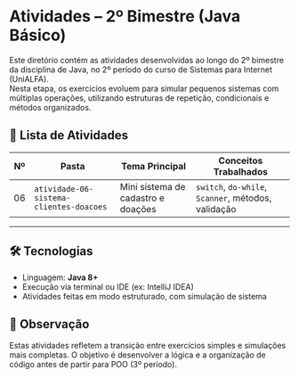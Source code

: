 # Atividades – 2º Bimestre (Java Básico)

Este diretório contém as atividades desenvolvidas ao longo do 2º bimestre da disciplina de Java, no 2º período do curso de Sistemas para Internet (UniALFA).  
Nesta etapa, os exercícios evoluem para simular pequenos sistemas com múltiplas operações, utilizando estruturas de repetição, condicionais e métodos organizados.

## 📘 Lista de Atividades

| Nº  | Pasta                                  | Tema Principal               | Conceitos Trabalhados                                |
|-----|----------------------------------------|-------------------------------|------------------------------------------------------|
| 06  | `atividade-06-sistema-clientes-doacoes`| Mini sistema de cadastro e doações | `switch`, `do-while`, `Scanner`, métodos, validação |

---

## 🛠️ Tecnologias

- Linguagem: **Java 8+**
- Execução via terminal ou IDE (ex: IntelliJ IDEA)
- Atividades feitas em modo estruturado, com simulação de sistema

## 🔖 Observação

Estas atividades refletem a transição entre exercícios simples e simulações mais completas. O objetivo é desenvolver a lógica e a organização de código antes de partir para POO (3º período).
